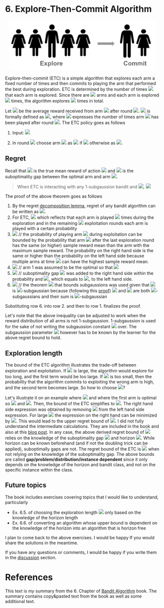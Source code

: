# 6. Explore-Then-Commit Algorithm
<center>
<img width="480" src="./assets/6_explore_then_commit.png">
</center>

Explore-then-commit (ETC) is a simple algorithm that explores each arm a fixed number of times and then commits to playing the arm that performed the best during exploration. ETC is determined by the number of times <img src="https://render.githubusercontent.com/render/math?math=m"> that each arm is explored. Since there are <img src="https://render.githubusercontent.com/render/math?math=k"> arms and each arm is explored <img src="https://render.githubusercontent.com/render/math?math=m"> times, the algorithm explores <img src="https://render.githubusercontent.com/render/math?math=mk"> times in total. 

Let <img src="https://render.githubusercontent.com/render/math?math=\hat{u}_i(t)"> be the average reward received from arm <img src="https://render.githubusercontent.com/render/math?math=i"> after round <img src="https://render.githubusercontent.com/render/math?math=t">. <img src="https://render.githubusercontent.com/render/math?math=\hat{u}_i(t)"> is formally defined as 
<img src="https://render.githubusercontent.com/render/math?math=\hat{u}_i(t) = \frac{1}{T_i(t)}\sum_{s=1}^{t}\mathbb{I}\{A_s = i \}X_s">, where <img src="https://render.githubusercontent.com/render/math?math=T_i(t) = \sum_{s=1}^{t}\mathbb{I}\{A_s=i\}"> expresses the number of times arm <img src="https://render.githubusercontent.com/render/math?math=i"> has been played after round <img src="https://render.githubusercontent.com/render/math?math=t">. The ETC policy goes as follows
1. Input: <img src="https://render.githubusercontent.com/render/math?math=m">

2. In round <img src="https://render.githubusercontent.com/render/math?math=t"> choose arm <img src="https://render.githubusercontent.com/render/math?math=A_t"> as <img src="https://render.githubusercontent.com/render/math?math=(t \mod k) \%2B 1"> if <img src="https://render.githubusercontent.com/render/math?math=t \leq mk"> otherwise as <img src="https://render.githubusercontent.com/render/math?math=\argmax_i\hat{\mu_i}(mk)">.

## Regret
Recall that <img src="https://render.githubusercontent.com/render/math?math=u_i"> is the true mean reward of action <img src="https://render.githubusercontent.com/render/math?math=i"> and <img src="https://render.githubusercontent.com/render/math?math=\Delta_i = \mu* - \mu_i"> is the suboptimality gap between the optimal arm and arm <img src="https://render.githubusercontent.com/render/math?math=i">.

>When ETC is interacting with any 1-subgaussion bandit and <img src="https://render.githubusercontent.com/render/math?math=1 \leq m \leq n/k">, <img src="https://render.githubusercontent.com/render/math?math=R_n \leq m \sum_{i=1}^{k}\Delta_i \%2B (n - mk)\sum_{i=1}^{k}\Delta_i \exp(-\frac{m\Delta_i^2}{4})"> 


The proof of the above theorem goes as follows
1. By the regret [decomposition lemma](4_stochastic_bandits.md#decomposing-the-regret), regret of any bandit algorithm can be written as <img src="https://render.githubusercontent.com/render/math?math=\sum_{i=1}^{k} \Delta_i \mathbb{E}[T_i(n)]">.
1. For ETC, <img src="https://render.githubusercontent.com/render/math?math=\mathbb{E}[T_i(n)] = m \%2B (n-mk)\mathbb{P}(A_{mk %2B 1} = i)"> which reflects that each arm is played <img src="https://render.githubusercontent.com/render/math?math=m"> times during the exploration and in the remaining <img src="https://render.githubusercontent.com/render/math?math=n - mk"> exploitation rounds each arm is played with a certain probability
1. <img src="https://render.githubusercontent.com/render/math?math=\mathbb{P}(A_{mk %2B 1} = i) \leq \mathbb{P}(\hat{\mu}_i(mk) \geq \max_{j \neq i} \hat{\mu_j}(mk))"> // the probability of playing arm <img src="https://render.githubusercontent.com/render/math?math=i"> during exploitation can be bounded by the probability that arm <img src="https://render.githubusercontent.com/render/math?math=i"> after the last exploration round has the same (or higher) sample reward mean than the arm with the maximum sample reward. The probability on the right hand side is the same or higher than the probability on the left hand side because multiple arms at time <img src="https://render.githubusercontent.com/render/math?math=mk"> can have the highest sample reward mean.  
1. <img src="https://render.githubusercontent.com/render/math?math=\leq \mathbb{P}(\hat{\mu}_i(mk) \geq \hat{\mu_1}(mk))"> // arm 1 was assumed to be the optimal so that <img src="https://render.githubusercontent.com/render/math?math=\mu_1=\mu*=\max_i\mu_i">
1. <img src="https://render.githubusercontent.com/render/math?math== \mathbb{P}(\hat{\mu}_i(mk) - \mu_i - (\hat{\mu_1}(mk) - \mu_1) \geq \Delta_i)"> // suboptimality gap <img src="https://render.githubusercontent.com/render/math?math=\Delta_i"> was added to the right hand side within the probability and <img src="https://render.githubusercontent.com/render/math?math=\mu_1 - \mu_i">, which equals to <img src="https://render.githubusercontent.com/render/math?math=\Delta_i">, to the left hand side.
1. <img src="https://render.githubusercontent.com/render/math?math=\leq \exp(-\frac{m\Delta_{i}^2}{4})"> // the theorem <img src="https://render.githubusercontent.com/render/math?math=\mathbb{E}[e^{\lambda X}] \leq e^{\lambda^2 \sigma^2 / 2}"> that bounds subgaussions was used given that <img src="https://render.githubusercontent.com/render/math?math=\hat{\mu}_i(mk) - \mu_i - (\hat{\mu_1}(mk) - \mu_1)"> is <img src="https://render.githubusercontent.com/render/math?math=\sqrt{2/m}">-subgaussian because (following this [proof](5_concentration_of_measure.md#bounding-the-sample-reward-mean)) <img src="https://render.githubusercontent.com/render/math?math=\hat{\mu}_i(mk) - \mu_i"> and <img src="https://render.githubusercontent.com/render/math?math=\hat{\mu_1}(mk) - \mu_1"> are both <img src="https://render.githubusercontent.com/render/math?math=1/\sqrt{m}">-subgaussians and their sum is <img src="https://render.githubusercontent.com/render/math?math=\sqrt{2/m}">-subgaussian  

Substituting row 6. into row 2. and then to row 1. finalizes the proof.  

Let's note that the above inequality can be adjusted to work when the reward distribution of all arms is not 1-subgaussion. 1-subgaussion is used for the sake of not writing the subgaussion constant <img src="https://render.githubusercontent.com/render/math?math=\sigma"> over. The subgaussion parameter <img src="https://render.githubusercontent.com/render/math?math=\sigma"> however has to be known by the learner for the above regret bound to hold.


## Exploration length
The bound of the ETC algorithm illustrates the trade-off between exploration and exploitation. If  <img src="https://render.githubusercontent.com/render/math?math=m"> is large, the algorithm would explore for too long, and the first term would be too large. If <img src="https://render.githubusercontent.com/render/math?math=m"> is too small, then the probability that the algorithm commits to exploiting the wrong arm is high, and the second term becomes large. So how to choose <img src="https://render.githubusercontent.com/render/math?math=m">?

Let's illustrate it on an example where <img src="https://render.githubusercontent.com/render/math?math=k=2"> and where the first arm is optimal so <img src="https://render.githubusercontent.com/render/math?math=\Delta_1 = 0"> and <img src="https://render.githubusercontent.com/render/math?math=\Delta = \Delta_2">. Then, the bound of the ETC  simplifies to <img src="https://render.githubusercontent.com/render/math?math=R_n \leq m\Delta_i \%2B (n - 2m)\Delta \exp(-\frac{m\Delta_i^2}{4}) \leq m\Delta_i \%2B n\Delta \exp(-\frac{m\Delta_i^2}{4})">. The right hand side expression was obtained by removing <img src="https://render.githubusercontent.com/render/math?math=-2m\Delta \exp(-\frac{m\Delta_i^2}{4})"> from the left hand side expression. For large <img src="https://render.githubusercontent.com/render/math?math=n"> the expression on the right hand can be minimized by <img src="https://render.githubusercontent.com/render/math?math=m=\max\{1, \frac{4}{\Delta^2}\log(\frac{n\Delta^2}{4})\}">. This would lead to the upper regret bound of  <img src="https://render.githubusercontent.com/render/math?math=O(\sqrt{n})">. I did not fully understand the intermediate calculations. They are included in the book and also at this [blog post](https://banditalgs.com/2016/09/14/first-steps-explore-then-commit/#mjx-eqn-eqregret_g). In any case, the above derived regret bound of  <img src="https://render.githubusercontent.com/render/math?math=O(\sqrt{n})"> relies on the knowledge of the suboptimality gap <img src="https://render.githubusercontent.com/render/math?math=\Delta"> and horizon <img src="https://render.githubusercontent.com/render/math?math=n">. While horizon can be known beforehand (and if not the doubling trick can be applied), suboptimally gaps are not. The regret bound of the ETC is <img src="https://render.githubusercontent.com/render/math?math=O(n^{2/3})"> when not relying on the knowledge of the suboptimality gap. The above bounds are called **gap/problem/distribution/instance dependent** since it only depends on the knowledge of the horizon and bandit class, and not on the specific instance within the class.

## Future topics
The book includes exercises covering topics that I would like to understand, particularly 
* Ex. 6.5. of choosing the exploration length <img src="https://render.githubusercontent.com/render/math?math=m"> only based on the knowledge of the horizon length
* Ex. 6.6. of converting an algorithm whose upper bound is dependent on the knowledge of the horizon into an algorithm that is horizon free

I plan  to come back to the above exercises. I would be happy If you would share the solutions in the meantime.

If you have any questions or comments, I would be happy if you write them in the [discussion](https://github.com/azikoss/bandit_summaries/discussions/categories/6-explore-then-commit) section. 




# References
This text is *my* summary from the 6. Chapter of [Bandit Algorithm](https://tor-lattimore.com/downloads/book/book.pdf) book. The summary contains copy&pasted text from the book as well as some additional text. 
